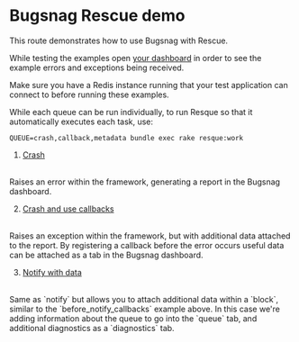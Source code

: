 # Bugsnag Rescue demo

This route demonstrates how to use Bugsnag with Rescue.

While testing the examples open [your dashboard](https://app.bugsnag.com) in order to see the example errors and exceptions being received.

Make sure you have a Redis instance running that your test application can connect to before running these examples.

While each queue can be run individually, to run Resque so that it automatically executes each task, use:

```shell
QUEUE=crash,callback,metadata bundle exec rake resque:work
```

1. [Crash](/resque/crash)
<br/>
    Raises an error within the framework, generating a report in the Bugsnag dashboard.

2. [Crash and use callbacks](/resque/crash_with_callback)
<br/>
    Raises an exception within the framework, but with additional data attached to the report.  By registering a callback before the error occurs useful data can be attached as a tab in the Bugsnag dashboard.

3. [Notify with data](/resque/notify_data)
<br/>
    Same as `notify` but allows you to attach additional data within a `block`, similar to the `before_notify_callbacks` example above.  In this case we're adding information about the queue to go into the `queue` tab, and additional diagnostics as a `diagnostics` tab.